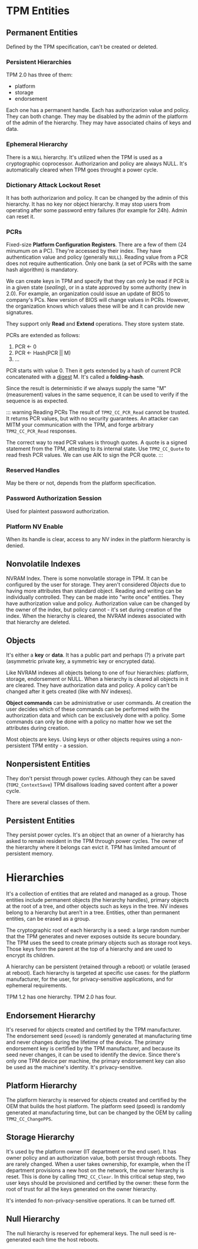 # TPM Entities

## Permanent Entities

Defined by the TPM specification, can't be created or deleted.

### Persistent Hierarchies

TPM 2.0 has three of them:

- platform
- storage
- endorsement

Each one has a permanent handle. Each has authorizarion value and policy. They
can both change. They may be disabled by the admin of the platform of the admin
of the hierarchy.
They may have associated chains of keys and data.

### Ephemeral Hierarchy

There is a `NULL` hierarchy. It's utilized when the TPM is used as a
cryptographic coprocessor. Authorizarion and policy are always NULL. It's
automatically cleared when TPM goes throught a power cycle.

### Dictionary Attack Lockout Reset

It has both authorizarion and policy. It can be changed by the admin of this
hierarchy. It has no key nor object hierarchy. It may stop users from operating
after some password entry failures (for example for 24h). Admin can reset it.

### PCRs

Fixed-size **Platform Configuration Registers**. There are a few of them (24
minumum on a PC). They're accessed by their index. They have authentication
value and policy (generally `NULL`). Reading value from a PCR does not require
authentication. Only one bank (a set of PCRs with the same hash algorithm) is
mandatory.

We can create keys in TPM and specify that they can only be read if PCR is in a
given state (_sealing_), or in a state approved by some authority (new in 2.0).
For example, an organization could issue an update of BIOS to company's PCs. New
version of BIOS will change values in PCRs. However, the organization knows
which values these will be and it can provide new signatures.

They support only **Read** and **Extend** operations. They store system state.

PCRs are extended as follows:

1. PCR <- 0
2. PCR <- Hash(PCR || M)
3. ...

PCR starts with value 0. Then it gets extended by a hash of current PCR
concatenated with a [digest](../basic-terms.md#hash) M. It's called a
**folding-hash**.

Since the result is deterministic if we always supply the same "M" (measurement)
values in the same sequence, it can be used to verify if the sequence is as
expected.

::: warning Reading PCRs
The result of `TPM2_CC_PCR_Read` cannot be trusted. It returns PCR values, but
with no security guarantees. An attacker can MITM your communication with the
TPM, and forge arbitrary `TPM2_CC_PCR_Read` responses.

The correct way to read PCR values is through quotes. A quote is a signed
statement from the TPM, attesting to its internal state. Use `TPM2_CC_Quote` to
read fresh PCR values. We can use AIK to sign the PCR quote.
:::

### Reserved Handles

May be there or not, depends from the platform specification.

### Password Authorization Session

Used for plaintext password authorization.

### Platform NV Enable

When its handle is clear, access to any NV index in the platform hierarchy is
denied.

## Nonvolatile Indexes

NVRAM Index. There is some nonvolatile storage in TPM. It can be configured by
the user for storage. They aren't considered *Objects* due to having more
attributes than standard object. Reading and writing can be individually
controlled. They can be made into "write once" entities. They have authorization
value and policy. Authorization value can be changed by the owner of the index,
but policy cannot - it's set during creation of the index. When the hierarchy is
cleared, the NVRAM indexes associated with that hierarchy are deleted.

## Objects

It's either a **key** or **data**. It has a public part and perhaps (?) a
private part (asymmetric private key, a symmetric key or encrypted data).

Like NVRAM indexes all objects belong to one of four hierarchies: platform,
storage, endorsement or NULL. When a hierarchy is cleared all objects in it are
cleared. They have authorization data and policy. A policy can't be changed
after it gets created (like with NV indexes). 

**Object commands** can be administrative or user commands. At creation the user
decides which of these commands can be performed with the authorization data and
which can be exclusively done with a policy. Some commands can only be done with
a policy no matter how we set the attributes during creation. 

Most objects are keys. Using keys or other objects requires using a
non-persistent TPM entity - a session.

## Nonpersistent Entities

They don't persist through power cycles. Although they can be saved
(`TOM2_ContextSave`) TPM disallows loading saved content after a power cycle.

There are several classes of them.

## Persistent Entities

They persist power cycles. It's an object that an owner of a hierarchy has asked
to remain resident in the TPM through power cycles. The owner of the hierarchy
where it belongs can evict it. TPM has limited amount of persistent memory.

# Hierarchies

It's a collection of entities that are related and managed as a group. Those
entities include permanent objects (the hierarchy handles), primary objects at
the root of a tree, and other objects such as keys in the tree. NV indexes
belong to a hierarchy but aren’t in a tree. Entities, other than permanent
entities, can be erased as a group.

The cryptographic root of each hierarchy is a seed: a large random number that
the TPM generates and never exposes outside its secure boundary. The TPM uses
the seed to create primary objects such as storage root keys. Those keys form
the parent at the top of a hierarchy and are used to encrypt its children.

A hierarchy can be persistent (retained through a reboot) or volatile (erased at
reboot). Each hierarchy is targeted at specific use cases: for the platform
manufacturer, for the user, for privacy-sensitive applications, and for
ephemeral requirements.

TPM 1.2 has one hierarchy. TPM 2.0 has four.

## Endorsement Hierarchy

It's reserved for objects created and certified by the TPM manufacturer. The
endorsement seed (`eseed`) is randomly generated at manufacturing time and never
changes during the lifetime of the device. The primary endorsement key is
certified by the TPM manufacturer, and because its seed never changes, it can be
used to identify the device. Since there's only one TPM device per machine, the
primary endorsement key can also be used as the machine's identity. It's
privacy-sensitive. 

## Platform Hierarchy

The platform hierarchy is reserved for objects created and certified by the OEM
that builds the host platform. The platform seed (pseed) is randomly generated
at manufacturing time, but can be changed by the OEM by calling
`TPM2_CC_ChangePPS`.

## Storage Hierarchy

It's used by the platform owner (IT department or the end user). It has owner
policy and an authorization value, both persist through reboots. They are rarely
changed. When a user takes ownership, for example, when the IT department
provisions a new host on the network, the owner hierarchy is reset. This is done
by calling `TPM2_CC_Clear`. In this critical setup step, two user keys should be
provisioned and certified by the owner: these form the root of trust for all the
keys generated on the owner hierarchy.

It's intended fo non-privacy-sensitive operations.
It can be turned off.

## Null Hierarchy

The null hierarchy is reserved for ephemeral keys. The null seed is re-generated
each time the host reboots.